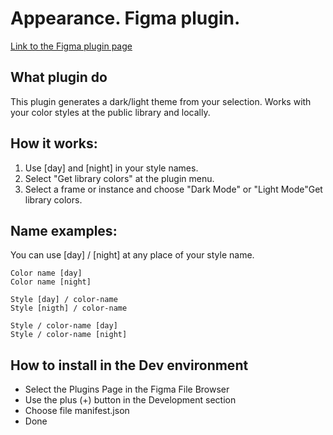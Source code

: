 # Appearance. Figma plugin. 
[Link to the Figma plugin page](https://www.figma.com/c/plugin/760927481606931799/Appearance)

## What plugin do
This plugin generates a dark/light theme from your selection.
Works with your color styles at the public library and locally.

## How it works:
1. Use [day] and [night] in your style names.
2. Select "Get library colors" at the plugin menu.
3. Select a frame or instance and choose "Dark Mode" or "Light Mode"Get library colors.

## Name examples:
You can use [day] / [night] at any place of your style name.
```
Color name [day]
Color name [night]
```
```
Style [day] / color-name
Style [nigth] / color-name
```
```
Style / color-name [day]
Style / color-name [night]
```
## How to install in the Dev environment
* Select the Plugins Page in the Figma File Browser
* Use the plus (+) button in the Development section
* Choose file manifest.json 
* Done